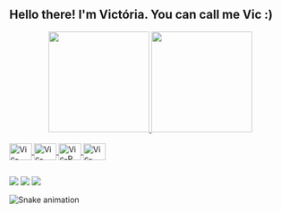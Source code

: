 
## Hello there! I'm Victória. You can call me Vic :)
<div align="center">
  <a href="https://github.com/victoriafabris">
  <img height="180em" src="https://github-readme-stats.vercel.app/api?username=victoriafabris&show_icons=true&theme=panda&include_all_commits=true&count_private=true"/>
  <img height="180em" src="https://github-readme-stats.vercel.app/api/top-langs/?username=victoriafabris&layout=compact&langs_count=7&theme=panda"/>
</div>
<div style="display: inline_block"><br>
  <img align="center" alt="Vic-Python" height="30" width="40" src="https://cdn.jsdelivr.net/gh/devicons/devicon/icons/python/python-original-wordmark.svg">
  <img align="center" alt="Vic-Django"  height="30" width="40" src="https://cdn.jsdelivr.net/gh/devicons/devicon/icons/django/django-plain-wordmark.svg" />
  <img align="center" alt="Vic-R" height="30" width="40" src="https://cdn.jsdelivr.net/gh/devicons/devicon/icons/r/r-original.svg" />
  <img align="center" alt="Vic-C++" height="30" width="40" src="https://cdn.jsdelivr.net/gh/devicons/devicon/icons/cplusplus/cplusplus-original.svg" />
         
</div>
  
  ##
 
<div> 
 
  <a href = "mailto:vicfabriss@gmail.com"><img src="https://img.shields.io/badge/Gmail-D14836?style=for-the-badge&logo=gmail&logoColor=white" target="_blank"></a>
  <a href="https://www.linkedin.com/in/vicfabriss/" target="_blank"><img src="https://img.shields.io/badge/LinkedIn-0077B5?style=for-the-badge&logo=linkedin&logoColor=white" target="_blank"></a>
  <a href="https://open.spotify.com/user/12166030676?si=5219cc1c49904eb8" target="_blank"><img src="https://img.shields.io/badge/Spotify-1ED760?&style=for-the-badge&logo=spotify&logoColor=white" target="_blank"></a> 
 
  ![Snake animation](https://github.com/victoriafabris/victoriafabris/blob/output/github-contribution-grid-snake.svg)
 
</div>
